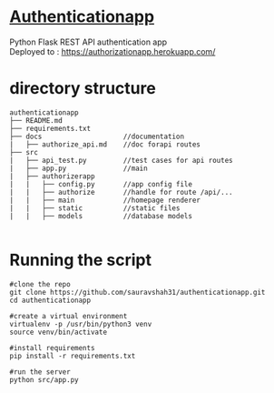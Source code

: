 # [Authenticationapp](https://authorizationapp.herokuapp.com/)
Python Flask REST API authentication app \
Deployed to : https://authorizationapp.herokuapp.com/

# directory structure
```
authenticationapp
├── README.md
├── requirements.txt  
├── docs                    //documentation
|   ├── authorize_api.md    //doc forapi routes
├── src
|   ├── api_test.py         //test cases for api routes  
|   ├── app.py              //main
|   ├── authorizerapp
|   |   ├── config.py       //app config file
|   |   ├── authorize       //handle for route /api/...
|   |   ├── main            //homepage renderer
|   |   ├── static          //static files
|   |   ├── models          //database models


```

# Running the script
```
#clone the repo
git clone https://github.com/sauravshah31/authenticationapp.git
cd authenticationapp

#create a virtual environment
virtualenv -p /usr/bin/python3 venv
source venv/bin/activate

#install requirements
pip install -r requirements.txt

#run the server
python src/app.py
```

